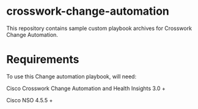 # crosswork-change-automation

This repository contains sample custom playbook archives for Crosswork Change Automation.


# Requirements
To use this Change automation playbook, will need:

Cisco Crosswork Change Automation and Health Insights 3.0 +

Cisco NSO 4.5.5 +
